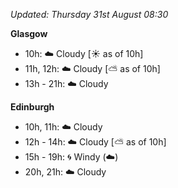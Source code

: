 *Updated: Thursday 31st August 08:30*

**Glasgow**

* 10h: :cloud: Cloudy [:sunny: as of 10h]
* 11h, 12h: :cloud: Cloudy [:partly_sunny: as of 10h]
* 13h - 21h: :cloud: Cloudy

**Edinburgh**

* 10h, 11h: :cloud: Cloudy
* 12h - 14h: :cloud: Cloudy [:partly_sunny: as of 10h]
* 15h - 19h: :cyclone: Windy (:cloud:)
* 20h, 21h: :cloud: Cloudy
